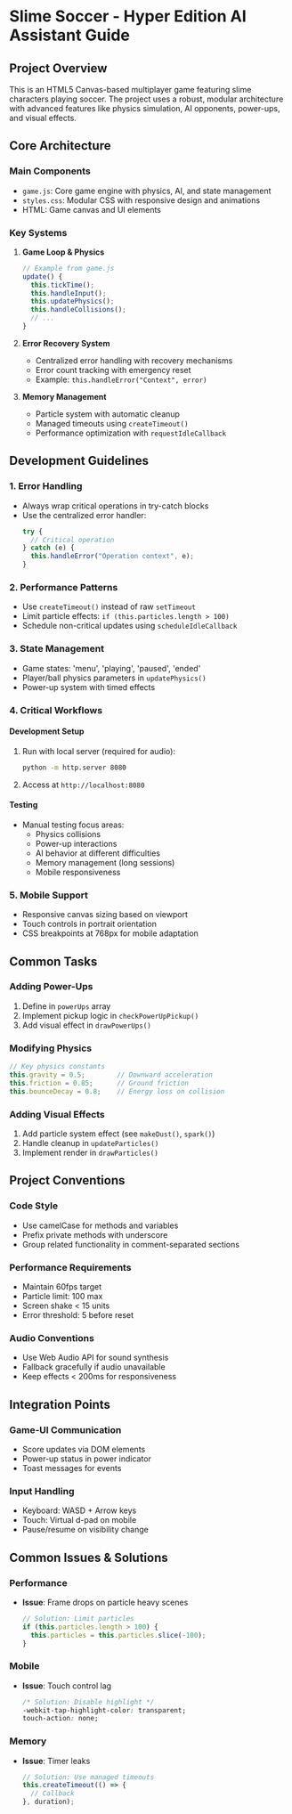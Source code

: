 # Slime Soccer - Hyper Edition AI Assistant Guide

## Project Overview
This is an HTML5 Canvas-based multiplayer game featuring slime characters playing soccer. The project uses a robust, modular architecture with advanced features like physics simulation, AI opponents, power-ups, and visual effects.

## Core Architecture

### Main Components
- `game.js`: Core game engine with physics, AI, and state management
- `styles.css`: Modular CSS with responsive design and animations
- HTML: Game canvas and UI elements

### Key Systems
1. **Game Loop & Physics**
   ```javascript
   // Example from game.js
   update() {
     this.tickTime();
     this.handleInput();
     this.updatePhysics();
     this.handleCollisions();
     // ...
   }
   ```

2. **Error Recovery System**
   - Centralized error handling with recovery mechanisms
   - Error count tracking with emergency reset
   - Example: `this.handleError("Context", error)`

3. **Memory Management**
   - Particle system with automatic cleanup
   - Managed timeouts using `createTimeout()`
   - Performance optimization with `requestIdleCallback`

## Development Guidelines

### 1. Error Handling
- Always wrap critical operations in try-catch blocks
- Use the centralized error handler:
  ```javascript
  try {
    // Critical operation
  } catch (e) {
    this.handleError("Operation context", e);
  }
  ```

### 2. Performance Patterns
- Use `createTimeout()` instead of raw `setTimeout`
- Limit particle effects: `if (this.particles.length > 100)`
- Schedule non-critical updates using `scheduleIdleCallback`

### 3. State Management
- Game states: 'menu', 'playing', 'paused', 'ended'
- Player/ball physics parameters in `updatePhysics()`
- Power-up system with timed effects

### 4. Critical Workflows

#### Development Setup
1. Run with local server (required for audio):
   ```bash
   python -m http.server 8080
   ```
2. Access at `http://localhost:8080`

#### Testing
- Manual testing focus areas:
  - Physics collisions
  - Power-up interactions
  - AI behavior at different difficulties
  - Memory management (long sessions)
  - Mobile responsiveness

### 5. Mobile Support
- Responsive canvas sizing based on viewport
- Touch controls in portrait orientation
- CSS breakpoints at 768px for mobile adaptation

## Common Tasks

### Adding Power-Ups
1. Define in `powerUps` array
2. Implement pickup logic in `checkPowerUpPickup()`
3. Add visual effect in `drawPowerUps()`

### Modifying Physics
```javascript
// Key physics constants
this.gravity = 0.5;        // Downward acceleration
this.friction = 0.85;      // Ground friction
this.bounceDecay = 0.8;    // Energy loss on collision
```

### Adding Visual Effects
1. Add particle system effect (see `makeDust()`, `spark()`)
2. Handle cleanup in `updateParticles()`
3. Implement render in `drawParticles()`

## Project Conventions

### Code Style
- Use camelCase for methods and variables
- Prefix private methods with underscore
- Group related functionality in comment-separated sections

### Performance Requirements
- Maintain 60fps target
- Particle limit: 100 max
- Screen shake < 15 units
- Error threshold: 5 before reset

### Audio Conventions
- Use Web Audio API for sound synthesis
- Fallback gracefully if audio unavailable
- Keep effects < 200ms for responsiveness

## Integration Points

### Game-UI Communication
- Score updates via DOM elements
- Power-up status in power indicator
- Toast messages for events

### Input Handling
- Keyboard: WASD + Arrow keys
- Touch: Virtual d-pad on mobile
- Pause/resume on visibility change

## Common Issues & Solutions

### Performance
- **Issue**: Frame drops on particle heavy scenes
  ```javascript
  // Solution: Limit particles
  if (this.particles.length > 100) {
    this.particles = this.particles.slice(-100);
  }
  ```

### Mobile
- **Issue**: Touch control lag
  ```css
  /* Solution: Disable highlight */
  -webkit-tap-highlight-color: transparent;
  touch-action: none;
  ```

### Memory
- **Issue**: Timer leaks
  ```javascript
  // Solution: Use managed timeouts
  this.createTimeout(() => {
    // Callback
  }, duration);
  ```